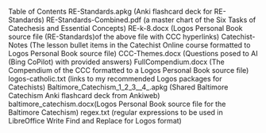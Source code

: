Table of Contents
RE-Standards.apkg (Anki flashcard deck for RE-Standards)
RE-Standards-Combined.pdf (a master chart of the Six Tasks of Catechesis and Essential Concepts)
RE-k-8.docx (Logos Personal Book source file (RE-Standards)of the above file with CCC hyperlinks)
Catechist-Notes (The lesson bullet items in the Catechist Online course formatted to Logos Personal Book source file)
CCC-Themes.docx (Questions posed to AI (Bing CoPilot) with provided answers)
FullCompendium.docx (The Compendium of the CCC formatted to a Logos Personal Book source file)
logos-catholic.txt (links to my recommended Logos packages for Catechists)
Baltimore_Catechism_1_2_3__4_.apkg (Shared Baltimore Catechism Anki flashcard deck from Ankiweb)
baltimore_catechism.docx(Logos Personal Book source file for the Baltimore Catechism)
regex.txt (regular expressions to be used in LibreOffice Write Find and Replace for Logos format)
